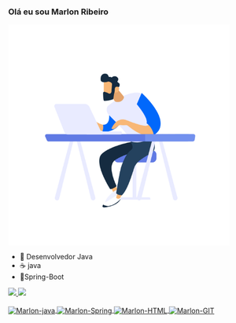 ### Olá eu sou Marlon Ribeiro
<p align="height">
  <a href="#">
    <img align="center" width="450" src="marlon.gif" />
  </a>
</p>

- 🔭 Desenvolvedor Java
- ☕  java
- 🍃Spring-Boot 

<div>
  <a href="https://github.com/Marlon-Ribeiro">
  <img height="180em" src="https://github-readme-stats.vercel.app/api?username=Marlon-Ribeiro&show_icons=true&theme=blue&include_all_commits=true&count_private=true"/>
  <img height="180em" src="https://github-readme-stats.vercel.app/api/top-langs/?username=Marlon-Ribeiro&layout=compact&langs_count=7&theme=dracula"/>
</div> 
<div style="display: inline_block"><br>
  <img align="center" alt="Marlon-java" height="30" width="40" src="https://cdn.jsdelivr.net/gh/devicons/devicon/icons/java/java-original.svg" />
  <img align="center" alt="Marlon-Spring" height="30" width="40" src="https://cdn.jsdelivr.net/gh/devicons/devicon/icons/spring/spring-original.svg" />
  <img align="center" alt="Marlon-HTML" height="30" width="40" src="https://cdn.jsdelivr.net/gh/devicons/devicon/icons/html5/html5-original.svg" />
  <img align="center" alt="Marlon-GIT" height="30" width="40 "src="https://cdn.jsdelivr.net/gh/devicons/devicon/icons/git/git-original.svg" />
 </div> 
 
  
